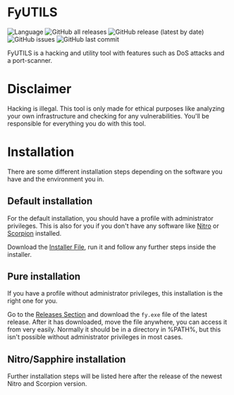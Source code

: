 # FyUTILS

![Language](https://img.shields.io/badge/dynamic/json?label=Language&query=language&url=https%3A%2F%2Fapi.github.com%2Frepos%2FNoahOnFyre%2FFyUTILS&style=for-the-badge&logo=github&color=%234f46e5)
![GitHub all releases](https://img.shields.io/github/downloads/NoahOnFyre/FyUTILS/total?style=for-the-badge&logo=github&color=%234f46e5&link=https%3A%2F%2Fgithub.com%2FNoahOnFyre%2FFyUTILS%2Freleases%2Flatest)
![GitHub release (latest by date)](https://img.shields.io/github/v/release/NoahOnFyre/FyUTILS?style=for-the-badge&logo=github&color=%234f46e5&link=https%3A%2F%2Fgithub.com%2FNoahOnFyre%2FFyUTILS%2Freleases%2Flatest)
![GitHub issues](https://img.shields.io/github/issues-raw/NoahOnFyre/FyUTILS?style=for-the-badge&logo=github&color=%234f46e5&link=https%3A%2F%2Fgithub.com%2FNoahOnFyre%2FFyUTILS%2Fissues)
![GitHub last commit](https://img.shields.io/github/last-commit/NoahOnFyre/FyUTILS?style=for-the-badge&logo=github&color=%234f46e5&link=https%3A%2F%2Fgithub.com%2FNoahOnFyre%2FFyUTILS%2Fcommits)

FyUTILS is a hacking and utility tool with features such as DoS attacks and a port-scanner.

# Disclaimer
Hacking is illegal.
This tool is only made for ethical purposes like analyzing your own infrastructure and checking for any vulnerabilities.
You'll be responsible for everything you do with this tool.

# Installation
There are some different installation steps depending on the software you have and the environment you in.

## Default installation
For the default installation, you should have a profile with administrator privileges.
This is also for you if you don't have any software like 
[Nitro](https://github.com/NoahOnFyre/nitro) or 
[Scorpion](https://github.com/NoahOnFyre/scorpion) installed.

Download the [Installer File](https://raw.githubusercontent.com/NoahOnFyre/FyUTILS/master/installer/installer.exe),
run it and follow any further steps inside the installer.

## Pure installation
If you have a profile without administrator privileges, this installation is the right one for you.

Go to the [Releases Section](https://github.com/NoahOnFyre/FyUTILS/releases) and download the `fy.exe` file of the latest release.
After it has downloaded, move the file anywhere, you can access it from very easily.
Normally it should be in a directory in %PATH%, but this isn't possible without administrator privileges in most cases.

## Nitro/Sapphire installation
Further installation steps will be listed here after the release of the newest Nitro and Scorpion version.
